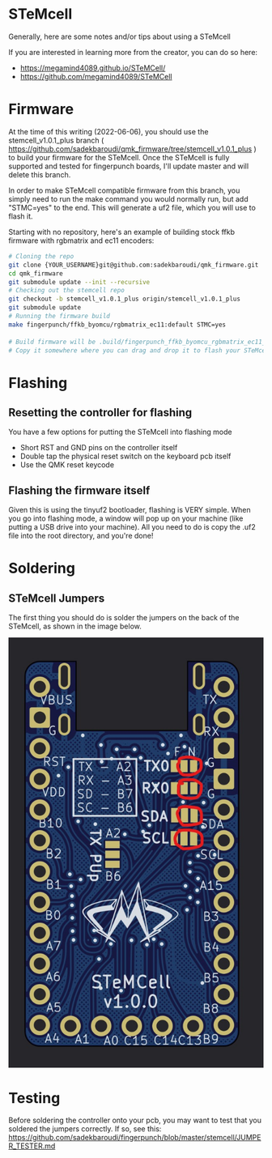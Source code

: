 # STeMcell

Generally, here are some notes and/or tips about using a STeMcell

If you are interested in learning more from the creator, you can do so here:
* https://megamind4089.github.io/STeMCell/
* https://github.com/megamind4089/STeMCell

# Firmware

At the time of this writing (2022-06-06), you should use the stemcell_v1.0.1_plus branch ( https://github.com/sadekbaroudi/qmk_firmware/tree/stemcell_v1.0.1_plus ) to build your firmware for the STeMcell. Once the STeMcell is fully supported and tested for fingerpunch boards, I'll update master and will delete this branch.

In order to make STeMcell compatible firmware from this branch, you simply need to run the make command you would normally run, but add "STMC=yes" to the end. This will generate a uf2 file, which you will use to flash it.

Starting with no repository, here's an example of building stock ffkb firmware with rgbmatrix and ec11 encoders:
```bash
# Cloning the repo
git clone {YOUR_USERNAME}git@github.com:sadekbaroudi/qmk_firmware.git
cd qmk_firmware
git submodule update --init --recursive
# Checking out the stemcell repo
git checkout -b stemcell_v1.0.1_plus origin/stemcell_v1.0.1_plus
git submodule update
# Running the firmware build
make fingerpunch/ffkb_byomcu/rgbmatrix_ec11:default STMC=yes

# Build firmware will be .build/fingerpunch_ffkb_byomcu_rgbmatrix_ec11_default.uf2
# Copy it somewhere where you can drag and drop it to flash your STeMcell
```

# Flashing

## Resetting the controller for flashing

You have a few options for putting the STeMcell into flashing mode
* Short RST and GND pins on the controller itself
* Double tap the physical reset switch on the keyboard pcb itself
* Use the QMK reset keycode

## Flashing the firmware itself

Given this is using the tinyuf2 bootloader, flashing is VERY simple. When you go into flashing mode, a window will pop up on your machine (like putting a USB drive into your machine). All you need to do is copy the .uf2 file into the root directory, and you're done!

# Soldering

## STeMcell Jumpers

The first thing you should do is solder the jumpers on the back of the STeMcell, as shown in the image below.

![STeMcell jumpers](images/stemcell-jumpers.jpg)

# Testing

Before soldering the controller onto your pcb, you may want to test that you soldered the jumpers correctly. If so, see this:
https://github.com/sadekbaroudi/fingerpunch/blob/master/stemcell/JUMPER_TESTER.md